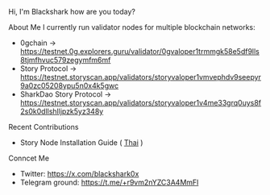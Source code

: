 Hi, I'm Blackshark how are you today?

About Me
I currently run validator nodes for multiple blockchain networks:

- 0gchain -> https://testnet.0g.explorers.guru/validator/0gvaloper1trmmgk58e5df9lls8tjmfhvuc579zegymfm6mf
- Story Protocol -> https://testnet.storyscan.app/validators/storyvaloper1vmvephdv9seepyr9a0zc05208ypu5n0x4k5gwc
- SharkDao Story Protocol -> https://testnet.storyscan.app/validators/storyvaloper1v4me33grq0uys8f2s0k0dllshlljpzk5yz348y

Recent Contributions
- Story Node Installation Guide ( <a href="https://pinkshark-node-runner.gitbook.io/testnet-node/story-protocol-node/install-node">Thai</a> ) 

Conncet Me
- Twitter: https://x.com/blackshark0x
- Telegram ground: https://t.me/+r9vm2nYZC3A4MmFl

